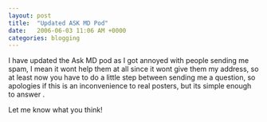 ```yaml
---
layout: post
title:  "Updated ASK MD Pod"
date:   2006-06-03 11:06 AM +0000
categories: blogging
---
```

I have updated the Ask MD pod as I got annoyed with people sending me spam, I mean it wont help them at all since it wont give them my address, so at least now you have to do a little step between sending me a question, so apologies if this is an inconvenience to real posters, but its simple enough to answer .

Let me know what you think!